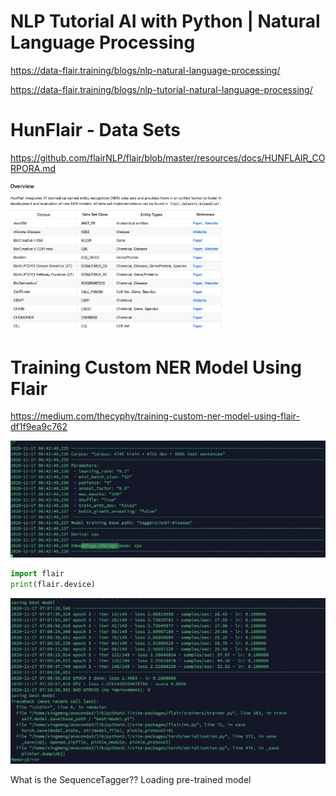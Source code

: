 # NLP Tutorial AI with Python | Natural Language Processing

https://data-flair.training/blogs/nlp-natural-language-processing/

https://data-flair.training/blogs/nlp-tutorial-natural-language-processing/



# HunFlair - Data Sets

https://github.com/flairNLP/flair/blob/master/resources/docs/HUNFLAIR_CORPORA.md

<img src="${image}/image-20201117193521178.png" alt="image-20201117193521178" style="zoom: 33%;" />



# Training Custom NER Model Using Flair

https://medium.com/thecyphy/training-custom-ner-model-using-flair-df1f9ea9c762



<img src="${image}/image-20201117204311162.png" alt="image-20201117204311162" style="zoom:50%;" />

```python
import flair
print(flair.device)
```

![image-20201117211703288](${image}/image-20201117211703288.png)



What is the SequenceTagger?? Loading pre-trained  model